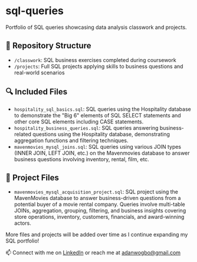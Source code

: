 # sql-queries

Portfolio of SQL queries showcasing data analysis classwork and projects.

## 📁 Repository Structure

- `/classwork`: SQL business exercises completed during coursework
- `/projects`: Full SQL projects applying skills to business questions and real-world scenarios

## 🔍 Included Files

- `hospitality_sql_basics.sql`: SQL queries using the Hospitality database to demonstrate the "Big 6" elements of SQL SELECT statements and other core SQL elements including CASE statements.
- `hospitality_business_queries.sql`: SQL queries answering business-related questions using the Hospitality database, demonstrating aggregation functions  and filtering techniques.
- `mavenmovies_mysql_joins.sql`: SQL queries using various JOIN types (INNER JOIN, LEFT JOIN, etc.) on the Mavenmovies database to answer business questions involving inventory, rental, film, etc.

## 📝 Project Files

- `mavenmovies_mysql_acquisition_project.sql`: SQL project using the MavenMovies database to answer business-driven questions from a potential buyer of a movie rental company. Queries involve multi-table JOINs, aggregation, grouping, filtering, and business insights covering store operations, inventory, customers, financials, and award-winning actors.


More files and projects will be added over time as I continue expanding my SQL portfolio!

📫 Connect with me on [LinkedIn](https://www.linkedin.com/in/adaora-nwogbo-033a51131/) or reach me at adanwogbo@gmail.com

